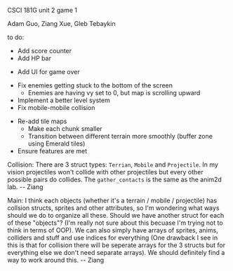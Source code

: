 CSCI 181G unit 2 game 1

Adam Guo, Ziang Xue, Gleb Tebaykin

to do:

+ Add score counter
+ Add HP bar
- Add UI for game over
+ Fix enemies getting stuck to the bottom of the screen
    + Enemies are having vy set to 0, but map is scrolling upward
+ Implement a better level system
+ Fix mobile-mobile collision
- Re-add tile maps
    - Make each chunk smaller
    - Transition between different terrain more smoothly (buffer zone using Emerald tiles)
- Ensure features are met

Collision: There are 3 struct types: `Terrian`, `Mobile` and `Projectile`. In my vision projectiles won't collide with other projectiles but every other possible pairs do collides. The `gather_contacts` is the same as the anim2d lab. -- Ziang

Main: I think each objects (whether it's a terrain / mobile / projectile) has collsion structs, sprites and other attributes, so I'm wondering what ways should we do to organize all these. Should we have another struct for each of these "objects"? (I'm really not sure about this becuase I'm trying not to think in terms of OOP). We can also simply have arrays of sprites, anims, colliders and stuff and use indices for everything (One drawback I see in this is that for collision there will be seperate arrays for the 3 structs but for everything else we don't need separate arrays). We should definitely find a way to work around this. -- Ziang
